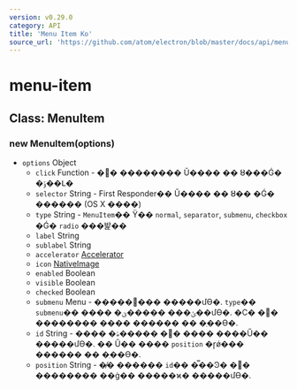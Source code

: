 ```yaml
---
version: v0.29.0
category: API
title: 'Menu Item Ko'
source_url: 'https://github.com/atom/electron/blob/master/docs/api/menu-item-ko.md'
---
```


# menu-item

## Class: MenuItem

### new MenuItem(options)

* `options` Object
  * `click` Function - �޴� �������� Ŭ���� �� ȣ���Ǵ� �ݹ��Լ�
  * `selector` String - First Responder�� Ŭ���� �� ȣ�� �Ǵ� ������ (OS X ����)
  * `type` String - `MenuItem`�� Ÿ�� `normal`, `separator`, `submenu`, `checkbox` �Ǵ� `radio` ���밡��
  * `label` String
  * `sublabel` String
  * `accelerator` [Accelerator](http://electron.atom.io/docs/v0.29.0/api/accelerator)
  * `icon` [NativeImage](http://electron.atom.io/docs/v0.29.0/api/native-image)
  * `enabled` Boolean
  * `visible` Boolean
  * `checked` Boolean
  * `submenu` Menu - �����޴��� �����մϴ�. `type`�� `submenu`�� ���� �ݵ��� �����ؾ��մϴ�. �Ϲ� �޴� �������� ���� ������ �� �ֽ��ϴ�.     
  * `id` String - ���� �޴� �����ۿ� ���� ����Ű�� �����մϴ�. �� Ű�� ���� `position` �ɼǿ��� ������ �� �ֽ��ϴ�.
  * `position` String - �̸� ������ `id`�� �̿��Ͽ� �޴� �������� ��ġ�� �����ϰ� �����մϴ�.

